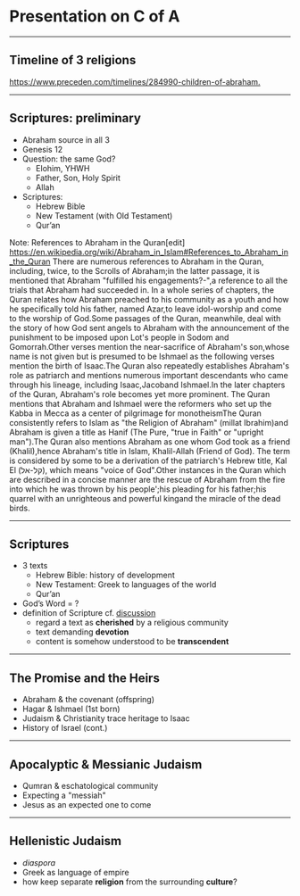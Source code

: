 
# Presentation on C of A<a id="sec-1" name="sec-1"></a>

---

## Timeline of 3 religions

<https://www.preceden.com/timelines/284990-children-of-abraham.>

---

## Scriptures: preliminary<a id="sec-1-1" name="sec-1-1"></a>

-   Abraham source in all 3
-   Genesis 12
-   Question: the same God?
    -   Elohim, YHWH
    -   Father, Son, Holy Spirit
    -   Allah
-   Scriptures:
    -   Hebrew Bible
    -   New Testament (with Old Testament)
    -   Qur’an

Note:
References to Abraham in the Quran[edit] <https://en.wikipedia.org/wiki/Abraham_in_Islam#References_to_Abraham_in_the_Quran>
There are numerous references to Abraham in the Quran, including, twice, to the Scrolls of Abraham;in the latter passage, it is mentioned that Abraham "fulfilled his engagements?-",a reference to all the trials that Abraham had succeeded in. In a whole series of chapters, the Quran relates how Abraham preached to his community as a youth and how he specifically told his father, named Azar,to leave idol-worship and come to the worship of God.Some passages of the Quran, meanwhile, deal with the story of how God sent angels to Abraham with the announcement of the punishment to be imposed upon Lot's people in Sodom and Gomorrah.Other verses mention the near-sacrifice of Abraham's son,whose name is not given but is presumed to be Ishmael as the following verses mention the birth of Isaac.The Quran also repeatedly establishes Abraham's role as patriarch and mentions numerous important descendants who came through his lineage, including Isaac,Jacoband Ishmael.In the later chapters of the Quran, Abraham's role becomes yet more prominent. The Quran mentions that Abraham and Ishmael were the reformers who set up the Kabba in Mecca as a center of pilgrimage for monotheismThe Quran consistently refers to Islam as "the Religion of Abraham" (millat Ibrahim)and Abraham is given a title as Hanif (The Pure, "true in Faith" or "upright man").The Quran also mentions Abraham as one whom God took as a friend (Khalil),hence Abraham's title in Islam, Khalil-Allah (Friend of God). The term is considered by some to be a derivation of the patriarch's Hebrew title, Kal El (קל-אל), which means "voice of God".Other instances in the Quran which are described in a concise manner are the rescue of Abraham from the fire into which he was thrown by his people';his pleading for his father;his quarrel with an unrighteous and powerful kingand the miracle of the dead birds.

---

## Scriptures<a id="sec-1-2" name="sec-1-2"></a>

-   3 texts
    -   Hebrew Bible: history of development
    -   New Testament: Greek to languages of the world
    -   Qur’an
-   God’s Word = ?
-   definition of Scripture cf. [discussion](https://drive.google.com/file/d/0B8ezT0-tUjVZZzlWbHhpa2VIMUE/view?usp=sharing)
    -   regard a text as **cherished** by a religious community
    -   text demanding **devotion**
    -   content is somehow understood to be **transcendent**

---

## The Promise and the Heirs<a id="sec-1-3" name="sec-1-3"></a>

-   Abraham & the covenant (offspring)
-   Hagar & Ishmael (1st born)
-   Judaism & Christianity trace heritage to Isaac
-   History of Israel (cont.)

---
## Apocalyptic & Messianic Judaism

- Qumran & eschatological community
- Expecting a "messiah"
- Jesus as an expected one to come

---
## Hellenistic Judaism

- *diaspora*
- Greek as language of empire
- how keep separate **religion** from the surrounding **culture**?
